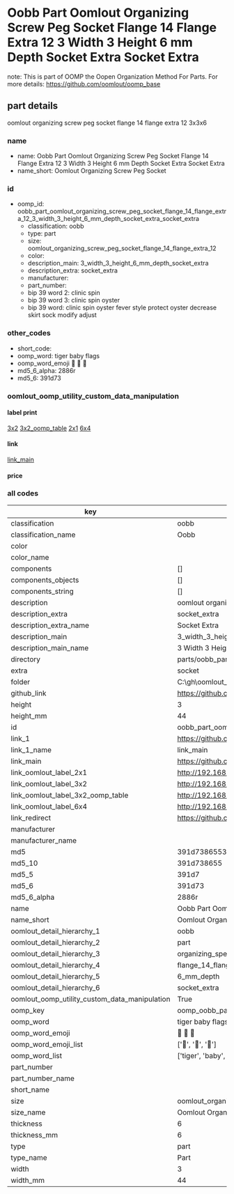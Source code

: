 # Oobb Part Oomlout Organizing Screw Peg Socket Flange 14 Flange Extra 12 3 Width 3 Height 6 mm Depth Socket Extra Socket Extra  

note: This is part of OOMP the Oopen Organization Method For Parts. For more details: https://github.com/oomlout/oomp_base

##  part details
  



oomlout organizing screw peg socket flange 14 flange extra 12 3x3x6



### name
* name: Oobb Part Oomlout Organizing Screw Peg Socket Flange 14 Flange Extra 12 3 Width 3 Height 6 mm Depth Socket Extra Socket Extra
* name_short: Oomlout Organizing Screw Peg Socket
### id
* oomp_id: oobb_part_oomlout_organizing_screw_peg_socket_flange_14_flange_extra_12_3_width_3_height_6_mm_depth_socket_extra_socket_extra
  * classification: oobb
  * type: part
  * size: oomlout_organizing_screw_peg_socket_flange_14_flange_extra_12
  * color: 
  * description_main: 3_width_3_height_6_mm_depth_socket_extra
  * description_extra: socket_extra
  * manufacturer: 
  * part_number: 
  * bip 39 word 2: clinic spin
  * bip 39 word 3: clinic spin oyster
  * bip 39 word: clinic spin oyster fever style protect oyster decrease skirt sock modify adjust

### other_codes
* short_code: 
* oomp_word: tiger baby flags
* oomp_word_emoji :tiger: :baby: :flags:
* md5_6_alpha: 2886r
* md5_6: 391d73






### oomlout_oomp_utility_custom_data_manipulation
#### label print
[3x2](http://192.168.1.245:1112/?label=oomp%202886r)
[3x2_oomp_table](http://192.168.1.108:1112/?label=oomp%202886r)
[2x1](http://192.168.1.242:1112/?label=oomp%202886r)
[6x4](http://192.168.1.55:1112/?label=oomp%202886r)    

#### link

[link_main](https://github.com/oomlout/oomlout_oobb_version_4_generated_parts/tree/main/navigation_oomp/oobb/part/oomlout_organizing_screw_peg_socket_flange_14_flange_extra_12/3_width_3_height_6_mm_depth_socket_extra/socket_extra/part)                              

#### price







### all codes 
| key | value |  
| --- | --- |  
| classification | oobb |  
| classification_name | Oobb |  
| color |  |  
| color_name |  |  
| components | [] |  
| components_objects | [] |  
| components_string | [] |  
| description | oomlout organizing screw peg socket flange 14 flange extra 12 3x3x6 |  
| description_extra | socket_extra |  
| description_extra_name | Socket Extra |  
| description_main | 3_width_3_height_6_mm_depth_socket_extra |  
| description_main_name | 3 Width 3 Height 6 mm Depth Socket Extra |  
| directory | parts/oobb_part_oomlout_organizing_screw_peg_socket_flange_14_flange_extra_12_3_width_3_height_6_mm_depth_socket_extra_socket_extra |  
| extra | socket |  
| folder | C:\gh\oomlout_oobb_version_4_generated_parts\parts\oobb_part_oomlout_organizing_screw_peg_socket_flange_14_flange_extra_12_3_width_3_height_6_mm_depth_socket_extra_socket_extra |  
| github_link | https://github.com/oomlout/oomlout_oomp_part_src/tree/main/parts/oobb_part_oomlout_organizing_screw_peg_socket_flange_14_flange_extra_12_3_width_3_height_6_mm_depth_socket_extra_socket_extra |  
| height | 3 |  
| height_mm | 44 |  
| id | oobb_part_oomlout_organizing_screw_peg_socket_flange_14_flange_extra_12_3_width_3_height_6_mm_depth_socket_extra_socket_extra |  
| link_1 | https://github.com/oomlout/oomlout_oobb_version_4_generated_parts/tree/main/navigation_oomp/oobb/part/oomlout_organizing_screw_peg_socket_flange_14_flange_extra_12/3_width_3_height_6_mm_depth_socket_extra/socket_extra/part |  
| link_1_name | link_main |  
| link_main | https://github.com/oomlout/oomlout_oobb_version_4_generated_parts/tree/main/navigation_oomp/oobb/part/oomlout_organizing_screw_peg_socket_flange_14_flange_extra_12/3_width_3_height_6_mm_depth_socket_extra/socket_extra/part |  
| link_oomlout_label_2x1 | http://192.168.1.242:1112/?label=oomp%202886r |  
| link_oomlout_label_3x2 | http://192.168.1.245:1112/?label=oomp%202886r |  
| link_oomlout_label_3x2_oomp_table | http://192.168.1.108:1112/?label=oomp%202886r |  
| link_oomlout_label_6x4 | http://192.168.1.55:1112/?label=oomp%202886r |  
| link_redirect | https://github.com/oomlout/oomlout_oobb_version_4_generated_parts/tree/main/parts/oobb_oomlout_organizing_screw_peg_socket_flange_14_flange_extra_12_03_03_06_ex_socket |  
| manufacturer |  |  
| manufacturer_name |  |  
| md5 | 391d7386553933ceb2ebe5573cf47959 |  
| md5_10 | 391d738655 |  
| md5_5 | 391d7 |  
| md5_6 | 391d73 |  
| md5_6_alpha | 2886r |  
| name | Oobb Part Oomlout Organizing Screw Peg Socket Flange 14 Flange Extra 12 3 Width 3 Height 6 mm Depth Socket Extra Socket Extra |  
| name_short | Oomlout Organizing Screw Peg Socket |  
| oomlout_detail_hierarchy_1 | oobb |  
| oomlout_detail_hierarchy_2 | part |  
| oomlout_detail_hierarchy_3 | organizing_speg_socket |  
| oomlout_detail_hierarchy_4 | flange_14_flange_extra_12 |  
| oomlout_detail_hierarchy_5 | 6_mm_depth |  
| oomlout_detail_hierarchy_6 | socket_extra |  
| oomlout_oomp_utility_custom_data_manipulation | True |  
| oomp_key | oomp_oobb_part_oomlout_organizing_screw_peg_socket_flange_14_flange_extra_12_3_width_3_height_6_mm_depth_socket_extra_socket_extra |  
| oomp_word | tiger baby flags |  
| oomp_word_emoji | :tiger: :baby: :flags: |  
| oomp_word_emoji_list | [':tiger:', ':baby:', ':flags:'] |  
| oomp_word_list | ['tiger', 'baby', 'flags'] |  
| part_number |  |  
| part_number_name |  |  
| short_name |  |  
| size | oomlout_organizing_screw_peg_socket_flange_14_flange_extra_12 |  
| size_name | Oomlout Organizing Screw Peg Socket Flange 14 Flange Extra 12 |  
| thickness | 6 |  
| thickness_mm | 6 |  
| type | part |  
| type_name | Part |  
| width | 3 |  
| width_mm | 44 |  
